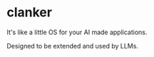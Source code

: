 # clanker

It's like a little OS for your AI made applications.

Designed to be extended and used by LLMs.